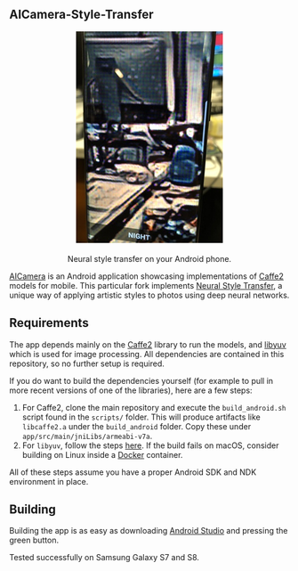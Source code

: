 ## AICamera-Style-Transfer


<p align="center">
  <img src="extra/sample.jpg">
  <br><br>
  Neural style transfer on your Android phone.
</p>

[AICamera](https://github.com/bwasti/AICamera) is an Android application showcasing implementations of [Caffe2](https://github.com/caffe2/caffe2)
models for mobile. This particular fork implements [Neural Style Transfer](https://arxiv.org/abs/1508.06576), a
unique way of applying artistic styles to photos using deep neural networks.

## Requirements

The app depends mainly on the [Caffe2](https://github.com/caffe2/caffe2) library
to run the models, and
[libyuv](https://chromium.googlesource.com/libyuv/libyuv/) which is used for
image processing. All dependencies are contained in this repository, so no
further setup is required.

If you do want to build the dependencies yourself (for example to pull in more
recent versions of one of the libraries), here are a few steps:

1. For Caffe2, clone the main repository and execute the `build_android.sh`
script found in the `scripts/` folder. This will produce artifacts like
`libcaffe2.a` under the `build_android` folder. Copy these under `app/src/main/jniLibs/armeabi-v7a`.
2. For `libyuv`, follow the steps
[here](https://chromium.googlesource.com/libyuv/libyuv/+/master/docs/getting_started.md).
If the build fails on macOS, consider building on Linux inside a
[Docker](https://github.com/thyrlian/AndroidSDK) container.

All of these steps assume you have a proper Android SDK and NDK environment in place.

## Building

Building the app is as easy as downloading [Android Studio](https://developer.android.com/studio/index.html) and pressing the green button.

Tested successfully on Samsung Galaxy S7 and S8.

